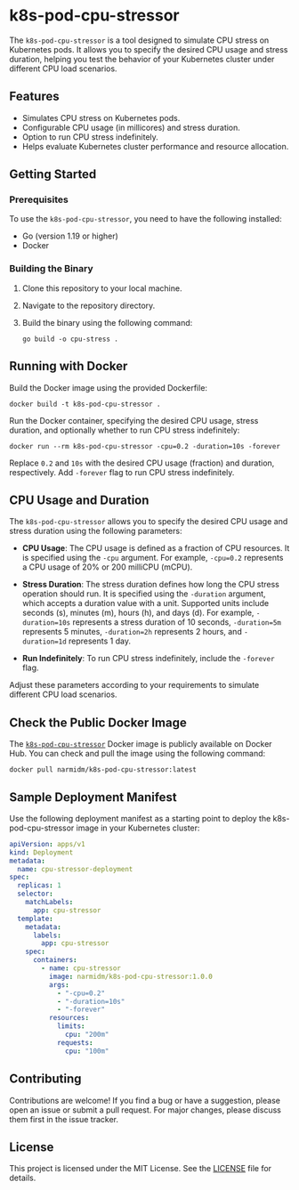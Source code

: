# k8s-pod-cpu-stressor

The `k8s-pod-cpu-stressor` is a tool designed to simulate CPU stress on Kubernetes pods. It allows you to specify the desired CPU usage and stress duration, helping you test the behavior of your Kubernetes cluster under different CPU load scenarios.

## Features

- Simulates CPU stress on Kubernetes pods.
- Configurable CPU usage (in millicores) and stress duration.
- Option to run CPU stress indefinitely.
- Helps evaluate Kubernetes cluster performance and resource allocation.

## Getting Started

### Prerequisites

To use the `k8s-pod-cpu-stressor`, you need to have the following installed:

- Go (version 1.19 or higher)
- Docker

### Building the Binary

1. Clone this repository to your local machine.
2. Navigate to the repository directory.
3. Build the binary using the following command:

   ```shell
   go build -o cpu-stress .
   ```

## Running with Docker

Build the Docker image using the provided Dockerfile:

   ```shell
   docker build -t k8s-pod-cpu-stressor .
  ```

Run the Docker container, specifying the desired CPU usage, stress duration, and optionally whether to run CPU stress indefinitely:

```shell
docker run --rm k8s-pod-cpu-stressor -cpu=0.2 -duration=10s -forever
```

Replace `0.2` and `10s` with the desired CPU usage (fraction) and duration, respectively. Add `-forever` flag to run CPU stress indefinitely.

## CPU Usage and Duration

The `k8s-pod-cpu-stressor` allows you to specify the desired CPU usage and stress duration using the following parameters:

- **CPU Usage**: The CPU usage is defined as a fraction of CPU resources. It is specified using the `-cpu` argument. For example, `-cpu=0.2` represents a CPU usage of 20% or 200 milliCPU (mCPU).

- **Stress Duration**: The stress duration defines how long the CPU stress operation should run. It is specified using the `-duration` argument, which accepts a duration value with a unit. Supported units include seconds (s), minutes (m), hours (h), and days (d). For example, `-duration=10s` represents a stress duration of 10 seconds, `-duration=5m` represents 5 minutes, `-duration=2h` represents 2 hours, and `-duration=1d` represents 1 day.

- **Run Indefinitely**: To run CPU stress indefinitely, include the `-forever` flag.

Adjust these parameters according to your requirements to simulate different CPU load scenarios.


## Check the Public Docker Image

The [`k8s-pod-cpu-stressor`](https://hub.docker.com/r/narmidm/k8s-pod-cpu-stressor "Docker Hub - narmidm/k8s-pod-cpu-stressor") Docker image is publicly available on Docker Hub. You can check and pull the image using the following command:

```shell
docker pull narmidm/k8s-pod-cpu-stressor:latest
```

## Sample Deployment Manifest

Use the following deployment manifest as a starting point to deploy the k8s-pod-cpu-stressor image in your Kubernetes cluster:

```yaml
apiVersion: apps/v1
kind: Deployment
metadata:
  name: cpu-stressor-deployment
spec:
  replicas: 1
  selector:
    matchLabels:
      app: cpu-stressor
  template:
    metadata:
      labels:
        app: cpu-stressor
    spec:
      containers:
        - name: cpu-stressor
          image: narmidm/k8s-pod-cpu-stressor:1.0.0
          args:
            - "-cpu=0.2"
            - "-duration=10s"
            - "-forever"
          resources:
            limits:
              cpu: "200m"
            requests:
              cpu: "100m"
```

## Contributing

Contributions are welcome! If you find a bug or have a suggestion, please open an issue or submit a pull request. For major changes, please discuss them first in the issue tracker.

## License

This project is licensed under the MIT License. See the [LICENSE](LICENSE) file for details.
